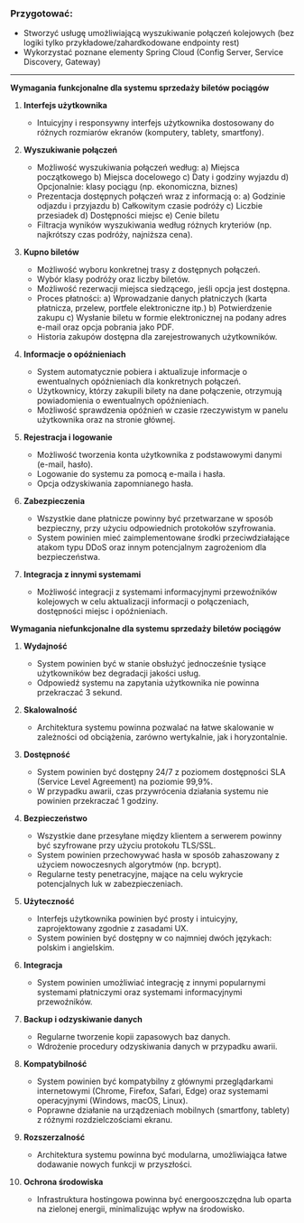 ### Przygotować:
* Stworzyć usługę umożliwiającą wyszukiwanie połączeń kolejowych (bez logiki tylko przykładowe/zahardkodowane endpointy rest) 
* Wykorzystać poznane elementy Spring Cloud (Config Server, Service Discovery, Gateway)

---

**Wymagania funkcjonalne dla systemu sprzedaży biletów pociągów**

1. **Interfejs użytkownika**
    - Intuicyjny i responsywny interfejs użytkownika dostosowany do różnych rozmiarów ekranów (komputery, tablety, smartfony).

2. **Wyszukiwanie połączeń**
    - Możliwość wyszukiwania połączeń według:
      a) Miejsca początkowego
      b) Miejsca docelowego
      c) Daty i godziny wyjazdu
      d) Opcjonalnie: klasy pociągu (np. ekonomiczna, biznes)
    - Prezentacja dostępnych połączeń wraz z informacją o:
      a) Godzinie odjazdu i przyjazdu
      b) Całkowitym czasie podróży
      c) Liczbie przesiadek
      d) Dostępności miejsc
      e) Cenie biletu
    - Filtracja wyników wyszukiwania według różnych kryteriów (np. najkrótszy czas podróży, najniższa cena).

3. **Kupno biletów**
    - Możliwość wyboru konkretnej trasy z dostępnych połączeń.
    - Wybór klasy podróży oraz liczby biletów.
    - Możliwość rezerwacji miejsca siedzącego, jeśli opcja jest dostępna.
    - Proces płatności:
      a) Wprowadzanie danych płatniczych (karta płatnicza, przelew, portfele elektroniczne itp.)
      b) Potwierdzenie zakupu
      c) Wysłanie biletu w formie elektronicznej na podany adres e-mail oraz opcja pobrania jako PDF.
    - Historia zakupów dostępna dla zarejestrowanych użytkowników.

4. **Informacje o opóźnieniach**
    - System automatycznie pobiera i aktualizuje informacje o ewentualnych opóźnieniach dla konkretnych połączeń.
    - Użytkownicy, którzy zakupili bilety na dane połączenie, otrzymują powiadomienia o ewentualnych opóźnieniach.
    - Możliwość sprawdzenia opóźnień w czasie rzeczywistym w panelu użytkownika oraz na stronie głównej.

5. **Rejestracja i logowanie**
    - Możliwość tworzenia konta użytkownika z podstawowymi danymi (e-mail, hasło).
    - Logowanie do systemu za pomocą e-maila i hasła.
    - Opcja odzyskiwania zapomnianego hasła.

6. **Zabezpieczenia**
    - Wszystkie dane płatnicze powinny być przetwarzane w sposób bezpieczny, przy użyciu odpowiednich protokołów szyfrowania.
    - System powinien mieć zaimplementowane środki przeciwdziałające atakom typu DDoS oraz innym potencjalnym zagrożeniom dla bezpieczeństwa.

7. **Integracja z innymi systemami**
    - Możliwość integracji z systemami informacyjnymi przewoźników kolejowych w celu aktualizacji informacji o połączeniach, dostępności miejsc i opóźnieniach.

**Wymagania niefunkcjonalne dla systemu sprzedaży biletów pociągów**

1. **Wydajność**
    - System powinien być w stanie obsłużyć jednocześnie tysiące użytkowników bez degradacji jakości usług.
    - Odpowiedź systemu na zapytania użytkownika nie powinna przekraczać 3 sekund.

2. **Skalowalność**
    - Architektura systemu powinna pozwalać na łatwe skalowanie w zależności od obciążenia, zarówno wertykalnie, jak i horyzontalnie.

3. **Dostępność**
    - System powinien być dostępny 24/7 z poziomem dostępności SLA (Service Level Agreement) na poziomie 99,9%.
    - W przypadku awarii, czas przywrócenia działania systemu nie powinien przekraczać 1 godziny.

4. **Bezpieczeństwo**
    - Wszystkie dane przesyłane między klientem a serwerem powinny być szyfrowane przy użyciu protokołu TLS/SSL.
    - System powinien przechowywać hasła w sposób zahaszowany z użyciem nowoczesnych algorytmów (np. bcrypt).
    - Regularne testy penetracyjne, mające na celu wykrycie potencjalnych luk w zabezpieczeniach.

5. **Użyteczność**
    - Interfejs użytkownika powinien być prosty i intuicyjny, zaprojektowany zgodnie z zasadami UX.
    - System powinien być dostępny w co najmniej dwóch językach: polskim i angielskim.

6. **Integracja**
    - System powinien umożliwiać integrację z innymi popularnymi systemami płatniczymi oraz systemami informacyjnymi przewoźników.

7. **Backup i odzyskiwanie danych**
    - Regularne tworzenie kopii zapasowych baz danych.
    - Wdrożenie procedury odzyskiwania danych w przypadku awarii.

8. **Kompatybilność**
    - System powinien być kompatybilny z głównymi przeglądarkami internetowymi (Chrome, Firefox, Safari, Edge) oraz systemami operacyjnymi (Windows, macOS, Linux).
    - Poprawne działanie na urządzeniach mobilnych (smartfony, tablety) z różnymi rozdzielczościami ekranu.

9. **Rozszerzalność**
    - Architektura systemu powinna być modularna, umożliwiająca łatwe dodawanie nowych funkcji w przyszłości.

10. **Ochrona środowiska**
    - Infrastruktura hostingowa powinna być energooszczędna lub oparta na zielonej energii, minimalizując wpływ na środowisko.
